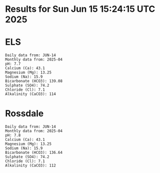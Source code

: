 # Results for Sun Jun 15 15:24:15 UTC 2025
# ELS
```
Daily data from: JUN-14
Monthly data from: 2025-04
pH: 7.7
Calcium (Ca): 43.1
Magnesium (Mg): 13.25
Sodium (Na): 15.9
Bicarbonate (HCO3): 139.08
Sulphate (SO4): 74.2
Chloride (Cl): 7.1
Alkalinity (CaCO3): 114
```
# Rossdale
```
Daily data from: JUN-14
Monthly data from: 2025-04
pH: 7.8
Calcium (Ca): 43.1
Magnesium (Mg): 13.25
Sodium (Na): 15.9
Bicarbonate (HCO3): 136.64
Sulphate (SO4): 74.2
Chloride (Cl): 7.1
Alkalinity (CaCO3): 112
```
